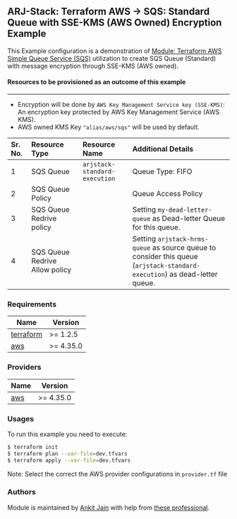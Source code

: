 ## ARJ-Stack: Terraform AWS -> SQS: Standard Queue with SSE-KMS (AWS Owned) Encryption Example

This Example configuration is a demonstration of [Module: Terraform AWS Simple Queue Service (SQS)](https://github.com/arjstack/terraform-aws-sqs) utilization to create SQS Queue (Standard) with message encryption through SSE-KMS (AWS owned).

#### Resources to be provisioned as an outcome of this example
---
- Encryption will be done by `AWS Key Management Service key (SSE-KMS)`: An encryption key protected by AWS Key Management Service (AWS KMS).
- AWS owned KMS Key `"alias/aws/sqs"` will be used by default.

| Sr. No. | Resource Type | Resource Name | Additional Details |
|:------|:------|:------|:------|
| 1 | SQS Queue | `arjstack-standard-execution` | Queue Type: FIFO |
| 2 | SQS Queue Policy |  |  Queue Access Policy |
| 3 | SQS Queue Redrive policy |  | Setting `my-dead-letter-queue` as Dead-letter Queue for this queue. |
| 4 | SQS Queue Redrive Allow policy |  | Setting `arjstack-hrms-queue` as source queue to consider this queue (`arjstack-standard-execution`) as dead-letter queue. |

### Requirements

| Name | Version |
|------|---------|
| <a name="requirement_terraform"></a> [terraform](#requirement\_terraform) | >= 1.2.5 |
| <a name="requirement_aws"></a> [aws](#requirement\_aws) | >= 4.35.0 |

### Providers

| Name | Version |
|------|---------|
| <a name="provider_aws"></a> [aws](#provider\_aws) | >= 4.35.0 |

### Usages

To run this example you need to execute:

```bash
$ terraform init
$ terraform plan --var-file=dev.tfvars
$ terraform apply --var-file=dev.tfvars
```

Note: Select the correct the AWS provider configurations in `provider.tf` file

### Authors

Module is maintained by [Ankit Jain](https://github.com/ankit-jn) with help from [these professional](https://github.com/arjstack/terraform-aws-examples/graphs/contributors).